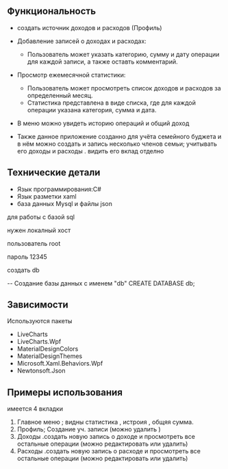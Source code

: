 
## Функциональность

- создать источник доходов и расходов (Профиль)

- Добавление записей о доходах и расходах:
  - Пользователь может указать категорию, сумму и дату операции для каждой записи, а также оставть комментарий.
- Просмотр ежемесячной статистики:
  - Пользователь может просмотреть список доходов и расходов за определенный месяц.
  - Статистика представлена в виде списка, где для каждой операции указана категория, сумма и дата.
- В меню можно увидеть историю операций и общий доход
- Также данное приложение созданно для учёта семейного буджета и в нём можно создать и запись несколько членов семьи; учитывать его доходы и расходы . видить его вклад отделно 

## Технические детали

- Язык программирования:С#
- Язык разметки xaml
- база данных Mysql и файлы json 

для работы с базой sql 

нужен локалный хост 

пользователь root 

пароль 12345 

создать db

-- Создание базы данных с именем "db"
CREATE DATABASE db;
 





## Зависимости
 Используются пакеты
- LiveCharts
- LiveCharts.Wpf
- MaterialDesignColors
- MaterialDesignThemes
- Microsoft.Xaml.Behaviors.Wpf
- Newtonsoft.Json


## Примеры использования

имеется 4 вкладки 
  1. Главное меню ; видны статистика , истроия , общяя сумма.
  2. Профиль; Создание уч. записи (можно удалить )
  3. Доходы .создать новую запись о доходе и просмотреть все остальные операции (можно редактировать или удалить)
  4. Расходы .создать новую запись о расходе и просмотреть все остальные операции (можно редактировать или удалить)
